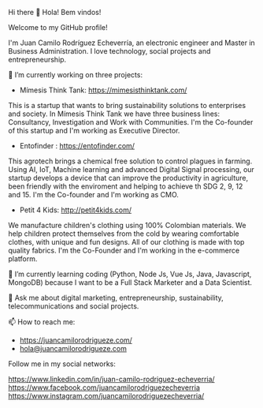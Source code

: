  Hi there 👋 Hola! Bem vindos!

Welcome to my GitHub profile!

I'm Juan Camilo Rodríguez Echeverría, an electronic engineer and Master in Business Administration. I love technology, social projects and entrepreneurship.

🔭 I’m currently working on three projects:

* Mímesis Think Tank: https://mimesisthinktank.com/

This is a startup that wants to bring sustainability solutions to enterprises and society. In Mímesis Think Tank we have three business lines: Consultancy, Investigation and Work with Communities. I'm the Co-founder of this startup and I'm working as Executive Director.

* Entofinder : https://entofinder.com/

This agrotech brings a chemical free solution to control plagues in farming. Using AI, IoT, Machine learning and advanced Digital Signal processing, our startup develops a device that can improve the productivity in agriculture, been friendly with the enviroment and helping to achieve th SDG 2, 9, 12 and 15. I'm the Co-founder and I'm working as CMO.

* Petit 4 Kids: http://petit4kids.com/

We manufacture children's clothing using 100% Colombian materials. We help children protect themselves from the cold by wearing comfortable clothes, with unique and fun designs. All of our clothing is made with top quality fabrics. I'm the Co-Founder and I'm working in the e-commerce platform.

🌱 I’m currently learning coding (Python, Node Js, Vue Js, Java, Javascript, MongoDB) because I want to be a Full Stack Marketer and a Data Scientist.


💬 Ask me about digital marketing, entrepreneurship, sustainability, telecommunications and social projects.

📫 How to reach me: 

* https://juancamilorodrigueze.com/
* hola@juancamilorodrigueze.com

Follow me in my social networks:

https://www.linkedin.com/in/juan-camilo-rodriguez-echeverria/
https://www.facebook.com/juancamilorodriguezecheverria
https://www.instagram.com/juancamilorodriguezecheverria/





<!--
**juanshowr/juanshowr** is a ✨ _special_ ✨ repository because its `README.md` (this file) appears on your GitHub profile.

Here are some ideas to get you started:

- 🔭 I’m currently working on ...
- 🌱 I’m currently learning ...
- 👯 I’m looking to collaborate on ...
- 🤔 I’m looking for help with ...
- 💬 Ask me about ...
- 📫 How to reach me: ...
- 😄 Pronouns: ...
- ⚡ Fun fact: ...
-->
